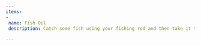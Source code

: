 ```yaml
---
items:
-
 name: Fish Oil 
 description: Catch some fish using your fishing rod and then take it to a fisher merchant to convert them to oil. (e.g. Catch fish in a lake in Plains of Eidilon on Earth, and take them to Fisher Hai-Luk in Cetus)

---
```

